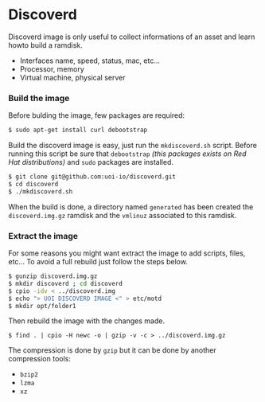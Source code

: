 # Discoverd

Discoverd image is only useful to collect informations of an asset and learn howto build a ramdisk.

  - Interfaces name, speed, status, mac, etc...
  - Processor, memory
  - Virtual machine, physical server

### Build the image

Before bulding the image, few packages are required:
```sh
$ sudo apt-get install curl debootstrap
```

Build the discoverd image is easy, just run the ``mkdiscoverd.sh`` script. Before running this script be sure that ``debootstrap`` *(this packages exists on Red Hat distributions)* and ``sudo`` packages are installed.
```sh
$ git clone git@github.com:uoi-io/discoverd.git
$ cd discoverd
$ ./mkdiscoverd.sh
```
When the build is done, a directory named ``generated`` has been created the ``discoverd.img.gz`` ramdisk and the ``vmlinuz`` associated to this ramdisk.

### Extract the image

For some reasons you might want extract the image to add scripts, files, etc... To avoid a full rebuild just follow the steps below.
```sh
$ gunzip discoverd.img.gz
$ mkdir discoverd ; cd discoverd
$ cpio -idv < ../discoverd.img
$ echo "> UOI DISCOVERD IMAGE <" > etc/motd
$ mkdir opt/folder1
```

Then rebuild the image with the changes made.
```
$ find . | cpio -H newc -o | gzip -v -c > ../discoverd.img.gz
```
The compression is done by ``gzip`` but it can be done by another compression tools:
  - ``bzip2``
  - ``lzma``
  - ``xz``
